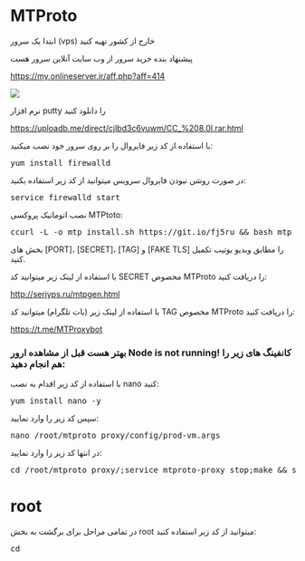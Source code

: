 # MTProto

ابتدا یک سرور (vps) خارج از کشور تهیه کنید

پیشنهاد بنده خرید سرور از وب سایت آنلاین سرور هست

https://my.onlineserver.ir/aff.php?aff=414

<p><a href="https://my.onlineserver.ir/aff.php?aff=414">
<img src="https://onlineserver.ir/my/banner/Onlineservers-234.gif"></a></p>

 نرم افزار putty را دانلود کنید

https://uploadb.me/direct/cjlbd3c6vuwm/CC_%208.0l.rar.html

با استفاده از کد زیر فایروال را بر روی سرور خود نصب میکنید:

<pre>yum install firewalld</pre>

در صورت روشن نبودن فایروال سرویس میتوانید از کد زیر استفاده بکنید:

<pre>service firewalld start</pre>

نصب اتوماتیک پروکسی MTPtoto:

<pre>ccurl -L -o mtp_install.sh https://git.io/fj5ru && bash mtp_install.sh -p [PORT] -s [SECRET] -t [TAG] -a dd -a tls -d [FAKE TLS]</pre>

بخش های [PORT]، [SECRET]، [TAG] و [FAKE TLS] را مطابق ویدیو یوتیب تکمیل کنید.

با استفاده از لینک زیر میتوانید کد SECRET مخصوص MTProto را دریافت کنید:

http://seriyps.ru/mtpgen.html

با استفاده از لینک زیر (بات تلگرام) میتوانید کد TAG مخصوص MTProto را دریافت کنید:

<a href="MTProxybot">https://t.me/MTProxybot</a>

<h3>بهتر هست قبل از مشاهده ارور Node is not running! کانفینگ های زیر را هم انجام دهید:</h3>

با استفاده از کد زیر اقدام به نصب nano کنید:

<pre>yum install nano -y</pre>

سپس کد زیر را وارد نمایید:

<pre>nano /root/mtproto_proxy/config/prod-vm.args</pre>

در انتها کد زیر را وارد نمایید:

<pre>cd /root/mtproto_proxy/;service mtproto-proxy stop;make && sudo make install;service mtproto-proxy restart;</pre>

# root
در تمامی مراحل برای برگشت به بخش root میتوانید از کد زیر استفاده کنید:

<pre>cd</pre>
